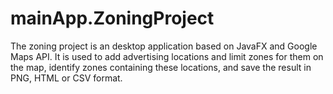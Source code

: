# mainApp.ZoningProject
The zoning project is an desktop application based on JavaFX and Google Maps API. It is used to add advertising locations and limit zones for them on the map, identify zones containing these locations, and save the result in PNG, HTML or CSV format.
